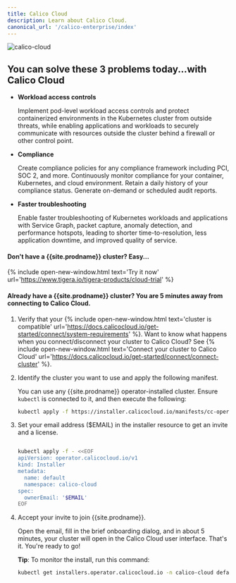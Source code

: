 ```yaml
---
title: Calico Cloud
description: Learn about Calico Cloud.
canonical_url: '/calico-enterprise/index'
---
```


![calico-cloud]({{site.baseurl}}/images/calico-cloud-small.png)

## You can solve these 3 problems today...with Calico Cloud

- **Workload access controls**

    Implement pod-level workload access controls and protect containerized environments in the Kubernetes cluster from outside threats, while enabling applications and workloads to securely communicate with resources outside the cluster behind a firewall or other control point.

- **Compliance**

    Create compliance policies for any compliance framework including PCI, SOC 2, and more. Continuously monitor compliance for your container, Kubernetes, and cloud environment. Retain a daily history of your compliance status. Generate on-demand or scheduled audit reports.

- **Faster troubleshooting**

    Enable faster troubleshooting of Kubernetes workloads and applications with Service Graph, packet capture, anomaly detection, and performance hotspots, leading to shorter time-to-resolution, less application downtime, and improved quality of service.

#### Don't have a {{site.prodname}} cluster? Easy...

{% include open-new-window.html text='Try it now' url='https://www.tigera.io/tigera-products/cloud-trial' %}

#### Already have a {{site.prodname}} cluster? You are **5 minutes** away from connecting to Calico Cloud. 

1. Verify that your {% include open-new-window.html text='cluster is compatible' url='https://docs.calicocloud.io/get-started/connect/system-requirements' %}. Want to know what happens when you connect/disconnect your cluster to Calico Cloud? See {% include open-new-window.html text='Connect your cluster to Calico Cloud' url='https://docs.calicocloud.io/get-started/connect/connect-cluster' %}.

1. Identify the cluster you want to use and apply the following manifest.

   You can use any {{site.prodname}} operator-installed cluster. Ensure `kubectl` is connected to it, and then execute the following:

   ```bash
   kubectl apply -f https://installer.calicocloud.io/manifests/cc-operator/latest/deploy.yaml
   ```

1. Set your email address ($EMAIL) in the installer resource to get an invite and a license.

   ```bash

   kubectl apply -f - <<EOF
   apiVersion: operator.calicocloud.io/v1
   kind: Installer
   metadata:
     name: default
     namespace: calico-cloud
   spec:
     ownerEmail: '$EMAIL'
   EOF
   ```

1. Accept your invite to join {{site.prodname}}.

    Open the email, fill in the brief onboarding dialog, and in about 5 minutes, your cluster will open in the Calico Cloud user interface. That's it. You're ready to go!

    **Tip**: To monitor the install, run this command:

    ```bash
    kubectl get installers.operator.calicocloud.io -n calico-cloud default -o jsonpath='{.status.state}'
    ```

